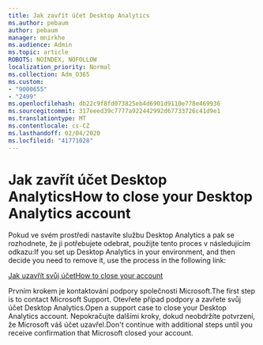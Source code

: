 ```yaml
---
title: Jak zavřít účet Desktop Analytics
ms.author: pebaum
author: pebaum
manager: mnirkhe
ms.audience: Admin
ms.topic: article
ROBOTS: NOINDEX, NOFOLLOW
localization_priority: Normal
ms.collection: Adm_O365
ms.custom:
- "9000655"
- "2499"
ms.openlocfilehash: db22c9f8fd073825eb4d6901d9110e778e469936
ms.sourcegitcommit: 317eeed39c7777a922442992d67733726c41d9e1
ms.translationtype: MT
ms.contentlocale: cs-CZ
ms.lasthandoff: 02/04/2020
ms.locfileid: "41771028"
---
```

# <a name="how-to-close-your-desktop-analytics-account"></a><span data-ttu-id="5d45f-102">Jak zavřít účet Desktop Analytics</span><span class="sxs-lookup"><span data-stu-id="5d45f-102">How to close your Desktop Analytics account</span></span>

<span data-ttu-id="5d45f-103">Pokud ve svém prostředí nastavíte službu Desktop Analytics a pak se rozhodnete, že ji potřebujete odebrat, použijte tento proces v následujícím odkazu:</span><span class="sxs-lookup"><span data-stu-id="5d45f-103">If you set up Desktop Analytics in your environment, and then decide you need to remove it, use the process in the following link:</span></span>

[<span data-ttu-id="5d45f-104">Jak uzavřít svůj účet</span><span class="sxs-lookup"><span data-stu-id="5d45f-104">How to close your account</span></span>](https://docs.microsoft.com/configmgr/desktop-analytics/account-close)

<span data-ttu-id="5d45f-105">Prvním krokem je kontaktování podpory společnosti Microsoft.</span><span class="sxs-lookup"><span data-stu-id="5d45f-105">The first step is to contact Microsoft Support.</span></span> <span data-ttu-id="5d45f-106">Otevřete případ podpory a zavřete svůj účet Desktop Analytics.</span><span class="sxs-lookup"><span data-stu-id="5d45f-106">Open a support case to close your Desktop Analytics account.</span></span> <span data-ttu-id="5d45f-107">Nepokračujte dalšími kroky, dokud neobdržíte potvrzení, že Microsoft váš účet uzavřel.</span><span class="sxs-lookup"><span data-stu-id="5d45f-107">Don't continue with additional steps until you receive confirmation that Microsoft closed your account.</span></span>